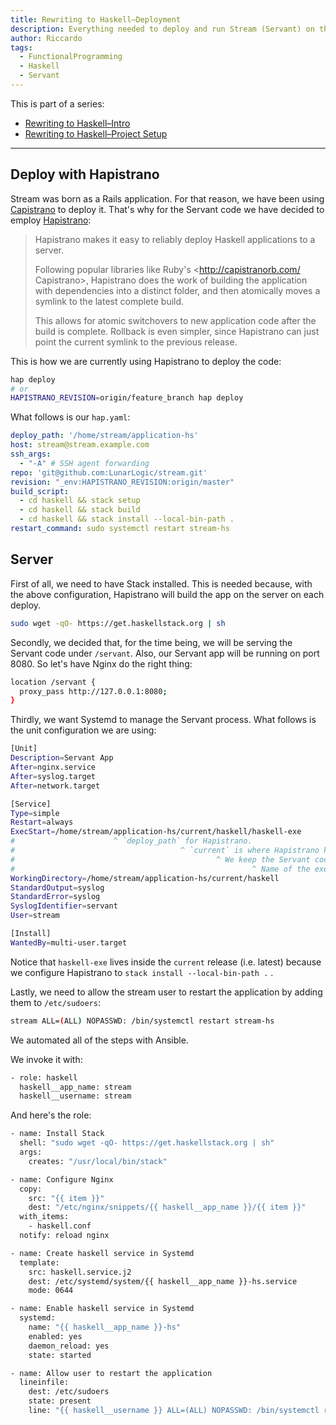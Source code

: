 ```yaml
---
title: Rewriting to Haskell–Deployment
description: Everything needed to deploy and run Stream (Servant) on the server side
author: Riccardo
tags:
  - FunctionalProgramming
  - Haskell
  - Servant
---
```


This is part of a series:

- [Rewriting to Haskell–Intro](https://odone.io/posts/2020-02-26-rewriting-haskell-intro.html)
- [Rewriting to Haskell–Project Setup](https://odone.io/posts/2020-03-03-rewriting-haskell-setup.html)

---

## Deploy with Hapistrano

Stream was born as a Rails application. For that reason, we have been using [Capistrano](https://capistranorb.com/) to deploy it. That's why for the Servant code we have decided to employ [Hapistrano](https://hackage.haskell.org/package/hapistrano):

> Hapistrano makes it easy to reliably deploy Haskell applications to a server.
>
> Following popular libraries like Ruby's <http://capistranorb.com/ Capistrano>, Hapistrano does the work of building the application with dependencies into a distinct folder, and then atomically moves a symlink to the latest complete build.
>
> This allows for atomic switchovers to new application code after the build is complete. Rollback is even simpler, since Hapistrano can just point the current symlink to the previous release.

This is how we are currently using Hapistrano to deploy the code:

```bash
hap deploy
# or
HAPISTRANO_REVISION=origin/feature_branch hap deploy
```

What follows is our `hap.yaml`:

```yml
deploy_path: '/home/stream/application-hs'
host: stream@stream.example.com
ssh_args:
  - "-A" # SSH agent forwarding
repo: 'git@github.com:LunarLogic/stream.git'
revision: "_env:HAPISTRANO_REVISION:origin/master"
build_script:
  - cd haskell && stack setup
  - cd haskell && stack build
  - cd haskell && stack install --local-bin-path .
restart_command: sudo systemctl restart stream-hs
```

## Server

First of all, we need to have Stack installed. This is needed because, with the above configuration, Hapistrano will build the app on the server on each deploy.

```bash
sudo wget -qO- https://get.haskellstack.org | sh
```

Secondly, we decided that, for the time being, we will be serving the Servant code under `/servant`. Also, our Servant app will be running on port 8080. So let's have Nginx do the right thing:

```bash
location /servant {
  proxy_pass http://127.0.0.1:8080;
}
```

Thirdly, we want Systemd to manage the Servant process. What follows is the unit configuration we are using:

```bash
[Unit]
Description=Servant App
After=nginx.service
After=syslog.target
After=network.target

[Service]
Type=simple
Restart=always
ExecStart=/home/stream/application-hs/current/haskell/haskell-exe
#                      ^ `deploy_path` for Hapistrano.
#                                     ^ `current` is where Hapistrano keeps the latest deployed app.
#                                             ^ We keep the Servant code in the repo in the `haskell/` folder.
#                                                     ^ Name of the executable.
WorkingDirectory=/home/stream/application-hs/current/haskell
StandardOutput=syslog
StandardError=syslog
SyslogIdentifier=servant
User=stream

[Install]
WantedBy=multi-user.target
```

Notice that `haskell-exe` lives inside the `current` release (i.e. latest) because we configure Hapistrano to `stack install --local-bin-path .` .

Lastly, we need to allow the stream user to restart the application by adding them to `/etc/sudoers`:

```bash
stream ALL=(ALL) NOPASSWD: /bin/systemctl restart stream-hs
```

We automated all of the steps with Ansible.

We invoke it with:

```bash
- role: haskell
  haskell__app_name: stream
  haskell__username: stream
```

And here's the role:

```bash
- name: Install Stack
  shell: "sudo wget -qO- https://get.haskellstack.org | sh"
  args:
    creates: "/usr/local/bin/stack"

- name: Configure Nginx
  copy:
    src: "{{ item }}"
    dest: "/etc/nginx/snippets/{{ haskell__app_name }}/{{ item }}"
  with_items:
    - haskell.conf
  notify: reload nginx

- name: Create haskell service in Systemd
  template:
    src: haskell.service.j2
    dest: /etc/systemd/system/{{ haskell__app_name }}-hs.service
    mode: 0644

- name: Enable haskell service in Systemd
  systemd:
    name: "{{ haskell__app_name }}-hs"
    enabled: yes
    daemon_reload: yes
    state: started

- name: Allow user to restart the application
  lineinfile:
    dest: /etc/sudoers
    state: present
    line: "{{ haskell__username }} ALL=(ALL) NOPASSWD: /bin/systemctl restart {{ haskell__app_name }}-hs"
```
